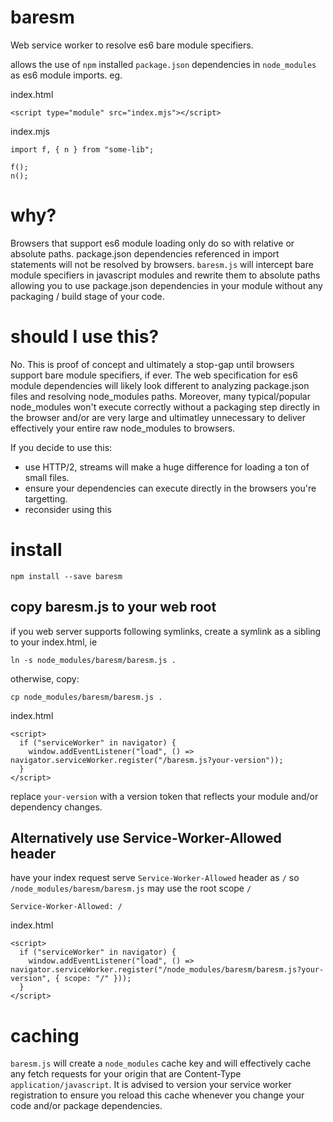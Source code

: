 # baresm
Web service worker to resolve es6 bare module specifiers.

allows the use of `npm` installed `package.json` dependencies in `node_modules` as es6 module imports. eg.

index.html
```
<script type="module" src="index.mjs"></script>
```

index.mjs
```
import f, { n } from "some-lib";

f();
n();

```

# why?

Browsers that support es6 module loading only do so with relative or absolute paths. package.json dependencies referenced in import statements will not be resolved by browsers. `baresm.js` will intercept bare module specifiers in javascript modules and rewrite them to absolute paths allowing you to use package.json dependencies in your module without any packaging / build stage of your code.

# should I use this?

No. This is proof of concept and ultimately a stop-gap until browsers support bare module specifiers, if ever. The web specification for es6 module dependencies will likely look different to analyzing package.json files and resolving node_modules paths. Moreover, many typical/popular node_modules won't execute correctly without a packaging step directly in the browser and/or are very large and ultimatley unnecessary to deliver effectively your entire raw node_modules to browsers.

If you decide to use this:

- use HTTP/2, streams will make a huge difference for loading a ton of small files. 
- ensure your dependencies can execute directly in the browsers you're targetting.
- reconsider using this

# install

`npm install --save baresm`

## copy baresm.js to your web root

if you web server supports following symlinks, create a symlink as a sibling to your index.html, ie

`ln -s node_modules/baresm/baresm.js .`

otherwise, copy:

`cp node_modules/baresm/baresm.js .`

index.html
```
<script>
  if ("serviceWorker" in navigator) {
    window.addEventListener("load", () => navigator.serviceWorker.register("/baresm.js?your-version"));
  }
</script>
```

replace `your-version` with a version token that reflects your module and/or dependency changes.

## Alternatively use Service-Worker-Allowed header

have your index request serve `Service-Worker-Allowed` header as `/` so `/node_modules/baresm/baresm.js` may use the root scope `/`

`Service-Worker-Allowed: /`

index.html
```
<script>
  if ("serviceWorker" in navigator) {
    window.addEventListener("load", () => navigator.serviceWorker.register("/node_modules/baresm/baresm.js?your-version", { scope: "/" }));
  }
</script>
```

# caching

`baresm.js` will create a `node_modules` cache key and will effectively cache any fetch requests for your origin that are Content-Type `application/javascript`. It is advised to version your service worker registration to ensure you reload this cache whenever you change your code and/or package dependencies.
